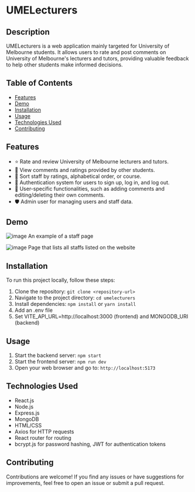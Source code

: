 # UMELecturers

## Description

UMELecturers is a web application mainly targeted for University of Melbourne students. It allows users to rate and post comments on University of Melbourne's lecturers and tutors, providing valuable feedback to help other students make informed decisions.

## Table of Contents

- [Features](#features)
- [Demo](#demo)
- [Installation](#installation)
- [Usage](#usage)
- [Technologies Used](#technologies-used)
- [Contributing](#contributing)

## Features

- ⭐ Rate and review University of Melbourne lecturers and tutors.
- 👀 View comments and ratings provided by other students.
- 🔀 Sort staff by ratings, alphabetical order, or course.
- 🔑 Authentication system for users to sign up, log in, and log out.
- 💬 User-specific functionalities, such as adding comments and editing/deleting their own comments.
- 🛡️ Admin user for managing users and staff data.

## Demo

![image](https://github.com/Realify2005/UMELecturers/assets/142649232/73e92430-4452-43d2-8761-e7252bbad8b4)
An example of a staff page

![image](https://github.com/Realify2005/UMELecturers/assets/142649232/56313211-ef84-40c7-a5ff-1018b37394ad)
Page that lists all staffs listed on the website


## Installation

To run this project locally, follow these steps:

1. Clone the repository: `git clone <repository-url>`
2. Navigate to the project directory: `cd umelecturers`
3. Install dependencies: `npm install` or `yarn install`
4. Add an .env file
5. Set VITE_API_URL=http://localhost:3000 (frontend) and MONGODB_URI (backend)

## Usage

1. Start the backend server: `npm start`
2. Start the frontend server: `npm run dev`
3. Open your web browser and go to: `http://localhost:5173`

## Technologies Used

- React.js
- Node.js
- Express.js
- MongoDB
- HTML/CSS
- Axios for HTTP requests
- React router for routing
- bcrypt.js for password hashing, JWT for authentication tokens

## Contributing

Contributions are welcome! If you find any issues or have suggestions for improvements, feel free to open an issue or submit a pull request.

